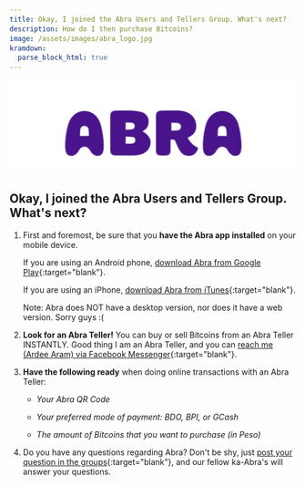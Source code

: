 ```yaml
---
title: Okay, I joined the Abra Users and Tellers Group. What's next? 
description: How do I then purchase Bitcoins?
image: /assets/images/abra_logo.jpg
kramdown: 
  parse_block_html: true
---
```


<!-- FB JavaScript SDK -->
<div id="fb-root"></div>
<script>(function(d, s, id) {
  var js, fjs = d.getElementsByTagName(s)[0];
  if (d.getElementById(id)) return;
  js = d.createElement(s); js.id = id;
  js.src = "//connect.facebook.net/en_US/sdk.js#xfbml=1&version=v2.10&appId=1941184802788212";
  fjs.parentNode.insertBefore(js, fjs);
}(document, 'script', 'facebook-jssdk'));</script>


![Abra Logo](/assets/images/abra_logo.jpg)

## Okay, I joined the Abra Users and Tellers Group. What's next?

1. First and foremost, be sure that you **have the Abra app installed** on your mobile device.

   If you are using an Android phone, [download Abra from Google Play](https://play.google.com/store/apps/details?id=com.plutus.wallet&hl=en){:target="blank"}.

   If you are using an iPhone, [download Abra from iTunes](https://itunes.apple.com/us/app/abra-global-digital-cash/id966301394?mt=8){:target="blank"}.

   Note: Abra does NOT have a desktop version, nor does it have a web version. Sorry guys :(

1. **Look for an Abra Teller!** You can buy or sell Bitcoins from an Abra Teller INSTANTLY. Good thing I am an Abra Teller, and you can [reach me (Ardee Aram) via Facebook Messenger](https://m.me/ardeearam){:target="blank"}.

1. **Have the following ready** when doing online transactions with an Abra Teller:

      * *Your Abra QR Code*

      * *Your preferred mode of payment: BDO, BPI, or GCash*

      * *The amount of Bitcoins that you want to purchase (in Peso)*

   <!-- *Related: [How to do online transaction with an Abra Teller?](#)* -->

   <!-- *Related: [How do I verify that I'm dealing with a legitimate Abra Teller?](#)* -->


1. Do you have any questions regarding Abra? Don't be shy, just [post your question in the groups](https://www.facebook.com/groups/abra.users.tellers.ph/){:target="blank"}, and our fellow ka-Abra's will answer your questions. 

<div class="fb-comments" data-href="https://pinoybitcointeller.github.io/faq/i-joined-abra-users-tellers-group-whats-next" data-numposts="20" data-colorscheme="light" style="margin-top: 75px;"></div>
